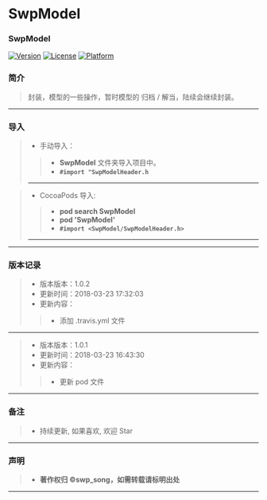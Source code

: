 # SwpModel

### SwpModel
<!--
[![CI Status](http://img.shields.io/travis/swp-song/SwpModel.svg?style=flat)](https://travis-ci.org/swp-song/SwpModel)
-->
[![Version](https://img.shields.io/cocoapods/v/SwpModel.svg?style=flat)](http://cocoapods.org/pods/SwpModel) [![License](https://img.shields.io/cocoapods/l/SwpModel.svg?style=flat)](http://cocoapods.org/pods/SwpModel) [![Platform](https://img.shields.io/cocoapods/p/SwpModel.svg?style=flat)](http://cocoapods.org/pods/SwpModel)


###  简介

>  封装，模型的一些操作，暂时模型的 归档 / 解当，陆续会继续封装。

-------

### 导入

> * 手动导入：
> 
>> * **SwpModel** 文件夹导入项目中。
>> * **`#import "SwpModelHeader.h`**
>> 
> -------

> * CocoaPods 导入:
> 
>> * **pod search SwpModel**
>> * **pod 'SwpModel'**
>> * **`#import <SwpModel/SwpModelHeader.h>`**
>> 
> -------


-------


### 版本记录

> * 版本版本：1.0.2
> * 更新时间：2018-03-23 17:32:03
> * 更新内容：
>>  *  添加 .travis.yml 文件
        
-------

> * 版本版本：1.0.1
> * 更新时间：2018-03-23 16:43:30
> * 更新内容：
>>  *  更新 pod 文件
    
-------



### 备注

> * 持续更新, 如果喜欢, 欢迎 Star

-------

### 声明

 > * **著作权归 ©swp_song，如需转载请标明出处**

-------




